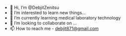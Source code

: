 - 👋 Hi, I’m @DebjitZenitsu
- 👀 I’m interested to learn new things...
- 🌱 I’m currently learning medical laboratory technology 
- 💞️ I’m looking to collaborate on ...
- 📫 How to reach me - debjit871@gmail.com

<!---
DebjitZenitsu/DebjitZenitsu is a ✨ special ✨ repository because its `README.md` (this file) appears on your GitHub profile.
You can click the Preview link to take a look at your changes.
--->
